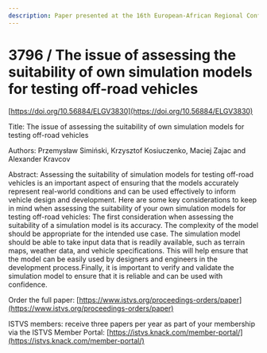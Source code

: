 ```yaml
---
description: Paper presented at the 16th European-African Regional Conference of the ISTVS
---
```


# 3796 / The issue of assessing the suitability of own simulation models for testing off-road vehicles

[https://doi.org/10.56884/ELGV3830](https://doi.org/10.56884/ELGV3830)

Title: The issue of assessing the suitability of own simulation models for testing off-road vehicles

Authors: Przemysław Simiński, Krzysztof Kosiuczenko, Maciej Zajac and Alexander Kravcov

Abstract: Assessing the suitability of simulation models for testing off-road vehicles is an important aspect of ensuring that the models accurately represent real-world conditions and can be used effectively to inform vehicle design and development. Here are some key considerations to keep in mind when assessing the suitability of your own simulation models for testing off-road vehicles: The first consideration when assessing the suitability of a simulation model is its accuracy. The complexity of the model should be appropriate for the intended use case. The simulation model should be able to take input data that is readily available, such as terrain maps, weather data, and vehicle specifications. This will help ensure that the model can be easily used by designers and engineers in the development process.Finally, it is important to verify and validate the simulation model to ensure that it is reliable and can be used with confidence.

Order the full paper: [https://www.istvs.org/proceedings-orders/paper](https://www.istvs.org/proceedings-orders/paper)

ISTVS members: receive three papers per year as part of your membership via the ISTVS Member Portal: [https://istvs.knack.com/member-portal/](https://istvs.knack.com/member-portal/)

